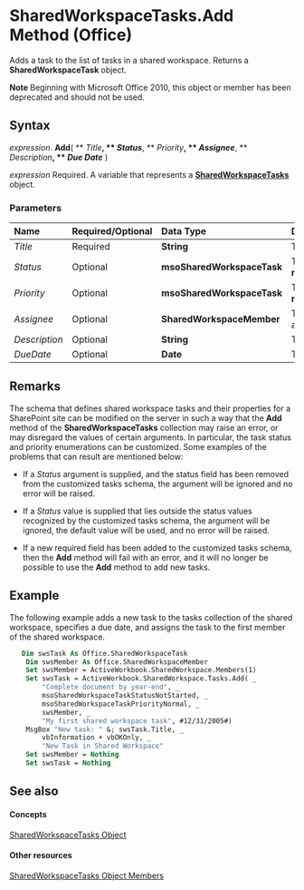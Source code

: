 
# SharedWorkspaceTasks.Add Method (Office)

Adds a task to the list of tasks in a shared workspace. Returns a  **SharedWorkspaceTask** object.


 **Note**  Beginning with Microsoft Office 2010, this object or member has been deprecated and should not be used.


## Syntax

 _expression_. **Add**( ** _Title_**, ** _Status_**, ** _Priority_**, ** _Assignee_**, ** _Description_**, ** _Due Date_** )

 _expression_ Required. A variable that represents a **[SharedWorkspaceTasks](de26341f-44d1-131e-1dbe-e31f3f68e312.md)** object.


### Parameters



|**Name**|**Required/Optional**|**Data Type**|**Description**|
|:-----|:-----|:-----|:-----|
| _Title_|Required|**String**|The title of the new task.|
| _Status_|Optional|**msoSharedWorkspaceTask**|The status of the new task. Default is  **msoSharedWorkspaceTaskNotStarted**.|
| _Priority_|Optional|**msoSharedWorkspaceTask**|The priority of the new task. Default is  **msoSharedWorkspaceTaskNormal**.|
| _Assignee_|Optional|**SharedWorkspaceMember**|The member to whom the new task is assigned.|
| _Description_|Optional|**String**|The description of the new task.|
| _DueDate_|Optional|**Date**|The due date of the new task.|

## Remarks

The schema that defines shared workspace tasks and their properties for a SharePoint site can be modified on the server in such a way that the  **Add** method of the **SharedWorkspaceTasks** collection may raise an error, or may disregard the values of certain arguments. In particular, the task status and priority enumerations can be customized. Some examples of the problems that can result are mentioned below:


- If a  _Status_ argument is supplied, and the status field has been removed from the customized tasks schema, the argument will be ignored and no error will be raised.
    
- If a  _Status_ value is supplied that lies outside the status values recognized by the customized tasks schema, the argument will be ignored, the default value will be used, and no error will be raised.
    
- If a new required field has been added to the customized tasks schema, then the  **Add** method will fail with an error, and it will no longer be possible to use the **Add** method to add new tasks.
    



## Example

The following example adds a new task to the tasks collection of the shared workspace, specifies a due date, and assigns the task to the first member of the shared workspace.


```vb
   Dim swsTask As Office.SharedWorkspaceTask 
    Dim swsMember As Office.SharedWorkspaceMember 
    Set swsMember = ActiveWorkbook.SharedWorkspace.Members(1) 
    Set swsTask = ActiveWorkbook.SharedWorkspace.Tasks.Add( _ 
        "Complete document by year-end", _ 
        msoSharedWorkspaceTaskStatusNotStarted, _ 
        msoSharedWorkspaceTaskPriorityNormal, _ 
        swsMember, _ 
        "My first shared workspace task", #12/31/2005#) 
    MsgBox "New task: " &; swsTask.Title, _ 
        vbInformation + vbOKOnly, _ 
        "New Task in Shared Workspace" 
    Set swsMember = Nothing 
    Set swsTask = Nothing 

```


## See also


#### Concepts


[SharedWorkspaceTasks Object](de26341f-44d1-131e-1dbe-e31f3f68e312.md)
#### Other resources


[SharedWorkspaceTasks Object Members](6323d5c3-b1ed-af53-25e6-e97b22554699.md)